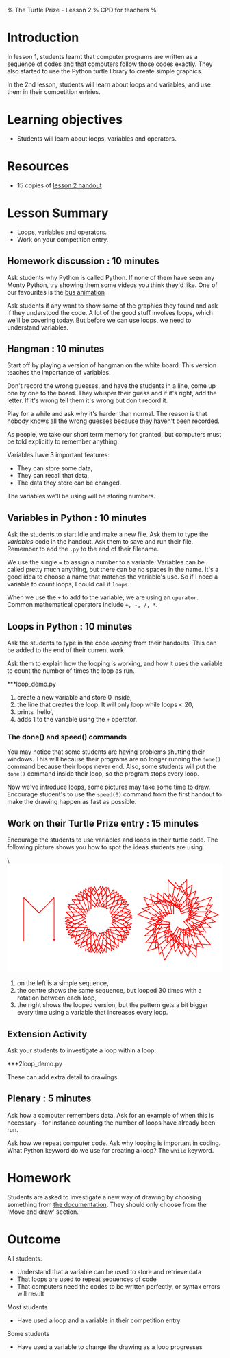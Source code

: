 % The Turtle Prize - Lesson 2
% CPD for teachers
%

# Introduction

In lesson 1, students learnt that computer programs are written as a sequence of codes and that computers follow those codes exactly. They also started to use the Python turtle library to create simple graphics.

In the 2nd lesson, students will learn about loops and variables, and use them in their competition entries.

# Learning objectives

* Students will learn about loops, variables and operators.

# Resources

* 15 copies of [lesson 2 handout](lesson-2-handout.html)

# Lesson Summary

* Loops, variables and operators.
* Work on your competition entry.

## Homework discussion : 10 minutes

Ask students why Python is called Python. If none of them have seen any Monty Python, try showing them some videos you think they'd like. One of our favourites is the [bus animation](http://www.youtube.com/watch?v=xIIcNapznhE)

Ask students if any want to show some of the graphics they found and ask if they understood the code. A lot of the good stuff involves loops, which we'll be covering today. But before we can use loops, we need to understand variables.

## Hangman : 10 minutes

Start off by playing a version of hangman on the white board. This version teaches the importance of variables.

Don't record the wrong guesses, and have the students in a line, come up one by one to the board. They whisper their guess and if it's right, add the letter. If it's wrong tell them it's wrong but don't record it.

Play for a while and ask why it's harder than normal. The reason is that nobody knows all the wrong guesses because they haven't been recorded. 

As people, we take our short term memory for granted, but computers must be told explicitly to remember anything.

Variables have 3 important features:

* They can store some data,
* They can recall that data,
* The data they store can be changed.

The variables we'll be using will be storing numbers.

## Variables in Python : 10 minutes

Ask the students to start Idle and make a new file. Ask them to type the *variables* code in the handout. Ask them to save and run their file. Remember to add the `.py` to the end of their filename.

We use the single `=` to assign a number to a variable. Variables can be called pretty much anything, but there can be no spaces in the name. It's a good idea to choose a name that matches the variable's use. So if I need a variable to count loops, I could call it `loops`.

When we use the `+` to add to the variable, we are using an `operator`. Common mathematical operators include `+, -, /, *`.

## Loops in Python : 10 minutes

Ask the students to type in the code *looping* from their handouts. This can be added to the end of their current work.

Ask them to explain how the looping is working, and how it uses the variable to count the number of times the loop as run.

***loop_demo.py

1. create a new variable and store 0 inside,
2. the line that creates the loop. It will only loop while loops < 20,
3. prints 'hello',
4. adds 1 to the variable using the `+` operator.

### The done() and speed() commands

You may notice that some students are having problems shutting their windows. This will because their programs are no longer running the `done()` command because their loops never end. Also, some students will put the `done()` command inside their loop, so the program stops every loop.

Now we've introduce loops, some pictures may take some time to draw. Encourage student's to use the `speed(0)` command from the first handout to make the drawing happen as fast as possible.

## Work on their Turtle Prize entry : 15 minutes

Encourage the students to use variables and loops in their turtle code.
The following picture shows you how to spot the ideas students are using.

\ ![looping and variables](turtlesequence.png)

1. on the left is a simple sequence,
2. the centre shows the same sequence, but looped 30 times with a rotation between each loop,
3. the right shows the looped version, but the pattern gets a bit bigger every time using a variable that increases every loop.

## Extension Activity

Ask your students to investigate a loop within a loop:

***2loop_demo.py

These can add extra detail to drawings.

## Plenary : 5 minutes

Ask how a computer remembers data. Ask for an example of when this is necessary - for instance counting the number of loops have already been run.

Ask how we repeat computer code. Ask why looping is important in coding. What Python keyword do we use for creating a loop? The `while` keyword.

# Homework

Students are asked to investigate a new way of drawing by choosing something from [the documentation](http://docs.python.org/2/library/turtle.html#turtle-methods). They should only choose from the 'Move and draw' section.

# Outcome

All students:

* Understand that a variable can be used to store and retrieve data
* That loops are used to repeat sequences of code
* That computers need the codes to be written perfectly, or syntax errors will result

Most students

* Have used a loop and a variable in their competition entry

Some students

* Have used a variable to change the drawing as a loop progresses
